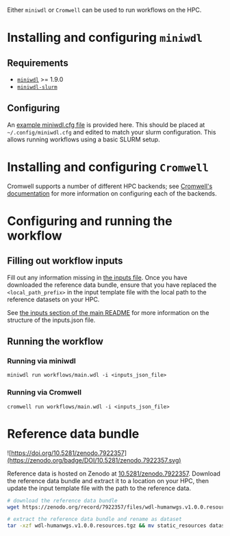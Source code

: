 Either `miniwdl` or `Cromwell` can be used to run workflows on the HPC.

# Installing and configuring `miniwdl`

## Requirements

- [`miniwdl`](https://github.com/chanzuckerberg/miniwdl) >= 1.9.0
- [`miniwdl-slurm`](https://github.com/miniwdl-ext/miniwdl-slurm)

## Configuring

An [example miniwdl.cfg file](miniwdl.cfg) is provided here. This should be placed at `~/.config/miniwdl.cfg` and edited to match your slurm configuration. This allows running workflows using a basic SLURM setup.

# Installing and configuring `Cromwell`

Cromwell supports a number of different HPC backends; see [Cromwell's documentation](https://cromwell.readthedocs.io/en/stable/backends/HPC/) for more information on configuring each of the backends.

# Configuring and running the workflow

## Filling out workflow inputs

Fill out any information missing in [the inputs file](inputs.hpc.json). Once you have downloaded the reference data bundle, ensure that you have replaced the `<local_path_prefix>` in the input template file with the local path to the reference datasets on your HPC.

See [the inputs section of the main README](../../README.md#workflow-inputs) for more information on the structure of the inputs.json file.

## Running the workflow

### Running via miniwdl

`miniwdl run workflows/main.wdl -i <inputs_json_file>`

### Running via Cromwell

`cromwell run workflows/main.wdl -i <inputs_json_file>`

# Reference data bundle

![https://doi.org/10.5281/zenodo.7922357](https://zenodo.org/badge/DOI/10.5281/zenodo.7922357.svg)

Reference data is hosted on Zenodo at [10.5281/zenodo.7922357](https://zenodo.org/record/7922357).  Download the reference data bundle and extract it to a location on your HPC, then update the input template file with the path to the reference data.

```bash
# download the reference data bundle
wget https://zenodo.org/record/7922357/files/wdl-humanwgs.v1.0.0.resources.tgz

# extract the reference data bundle and rename as dataset
tar -xzf wdl-humanwgs.v1.0.0.resources.tgz && mv static_resources dataset
```
